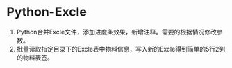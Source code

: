 # Python-Excle
1. Python合并Excle文件，添加进度条效果，新增注释。需要的根据情况修改参数。
2. 批量读取指定目录下的Excle表中物料信息，写入新的Excle得到简单的5行2列的物料表签。
